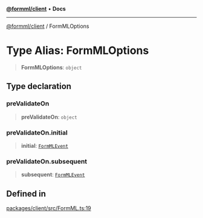 [**@formml/client**](../README.md) • **Docs**

---

[@formml/client](../globals.md) / FormMLOptions

# Type Alias: FormMLOptions

> **FormMLOptions**: `object`

## Type declaration

### preValidateOn

> **preValidateOn**: `object`

### preValidateOn.initial

> **initial**: [`FormMLEvent`](FormMLEvent.md)

### preValidateOn.subsequent

> **subsequent**: [`FormMLEvent`](FormMLEvent.md)

## Defined in

[packages/client/src/FormML.ts:19](https://github.com/formml/formml/blob/5c707903361ee929472a81de07fd0204242687ee/packages/client/src/FormML.ts#L19)
